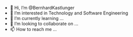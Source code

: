 - 👋 Hi, I’m @BernhardKastlunger
- 👀 I’m interested in Technology and Software Engineering
- 🌱 I’m currently learning ...
- 💞️ I’m looking to collaborate on ...
- 📫 How to reach me ...

<!---
BernhardKastlunger/BernhardKastlunger is a ✨ special ✨ repository because its `README.md` (this file) appears on your GitHub profile.
You can click the Preview link to take a look at your changes.
--->
